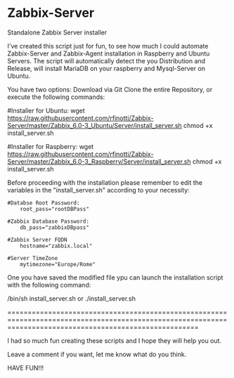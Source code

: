 # Zabbix-Server
 Standalone Zabbix Server installer

I've created this script just for fun, to see how much I could automate Zabbix-Server and Zabbix-Agent installation  in Raspberry and Ubuntu Servers.
The script will automatically detect the you Distribution and Release, will install MariaDB on your raspberry and Mysql-Server on Ubuntu.

You have two options:
Download via Git Clone the entire Repository, or execute the following commands:

#Installer for Ubuntu:
wget https://raw.githubusercontent.com/rfinotti/Zabbix-Server/master/Zabbix_6.0-3_Ubuntu/Server/install_server.sh
chmod +x install_server.sh


#Installer for Raspberry:
wget https://raw.githubusercontent.com/rfinotti/Zabbix-Server/master/Zabbix_6.0-3_Raspberry/Server/install_server.sh
chmod +x install_server.sh

Before proceeding with the installation please remember to edit the variables in the "install_server.sh" according to your necessity:
    
    #Databse Root Password:
        root_pass="rootDBPass"

    #Zabbix Database Password:
        db_pass="zabbixDBpass"

    #Zabbix Server FQDN
        hostname="zabbix.local"

    #Server TimeZone
        mytimezone="Europe/Rome"


One you have saved the modified file ypu can launch the installation script with the following command:

/bin/sh install_server.sh
or
./install_server.sh

===========================================================================================================================================================

I had so much fun creating these scripts and I hope they will help you out.

Leave a comment if you want, let me know what do you think.

HAVE FUN!!!